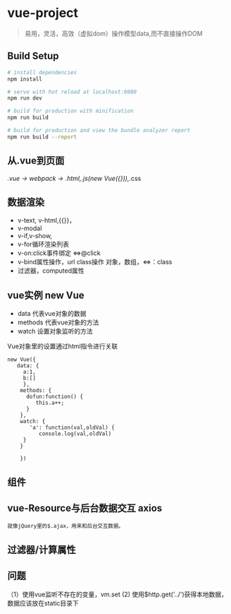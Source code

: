 # vue-project

> 易用，灵活，高效（虚拟dom）操作模型data,而不直接操作DOM

## Build Setup

``` bash
# install dependencies
npm install

# serve with hot reload at localhost:8080
npm run dev

# build for production with minification
npm run build

# build for production and view the bundle analyzer report
npm run build --report
```

## 从.vue到页面
*.vue -> webpack -> *.html,*.js(new Vue({})),*.css
## 数据渲染  
-  v-text, v-html,{{}}，
-  v-modal
-  v-if,v-show,
-  v-for循环渲染列表
-  v-on:click事件绑定 <=>@click
-  v-bind属性操作，url class操作 对象，数组，<=>：class 
-  过滤器，computed属性


## vue实例 new Vue

- data 代表vue对象的数据
- methods 代表vue对象的方法
- watch 设置对象监听的方法

Vue对象里的设置通过html指令进行关联
  
```
new Vue({
   data: {
     a:1,
     b:[]
     },
    methods: {
      dofun:function() {
         this.a++;
      }
    },
    watch: {
       'a': function(val,oldVal) {
          console.log(val,oldVal)
     }
    }
    
    })
  ```
  ## 组件
  ## vue-Resource与后台数据交互 axios
  
    就像jQuery里的$.ajax，用来和后台交互数据。
  ## 过滤器/计算属性
  
  
  ## 问题
  
  （1）使用vue监听不存在的变量，vm.set
   (2) 使用$http.get('../')获得本地数据，数据应该放在static目录下
